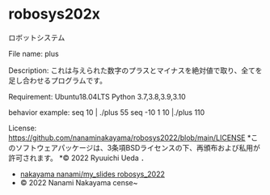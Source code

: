 # robosys202x
ロボットシステム

File name:
plus

Description:
これは与えられた数字のプラスとマイナスを絶対値で取り、全てを足し合わせるプログラムです。


Requirement:
Ubuntu18.04LTS
Python 3.7,3.8,3.9,3.10

behavior example:
seq 10 | ./plus
55
seq -10 1 10 |./plus
110

License:
https://github.com/nanaminakayama/robosys2022/blob/main/LICENSE
*このソフトウェアパッケージは、3条項BSDライセンスの下、再頒布および私用が許可されます。
*© 2022 Ryuuichi Ueda
．
* [nakayama nanami/my_slides robosys_2022](https://github.com/nanaminakayama/my_slides/tree/master/robosys_2022)
* © 2022 Nanami Nakayama
cense~    
